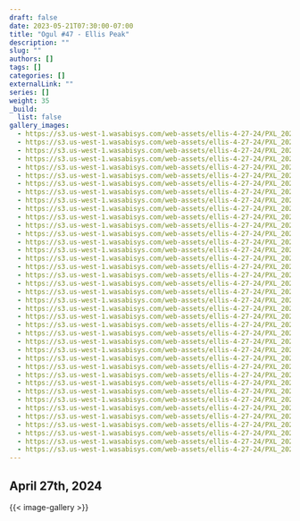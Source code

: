 ```yaml
---
draft: false
date: 2023-05-21T07:30:00-07:00
title: "Ogul #47 - Ellis Peak"
description: ""
slug: ""
authors: []
tags: []
categories: []
externalLink: ""
series: []
weight: 35
_build:
  list: false
gallery_images:
  - https://s3.us-west-1.wasabisys.com/web-assets/ellis-4-27-24/PXL_20240427_011056912.jpg
  - https://s3.us-west-1.wasabisys.com/web-assets/ellis-4-27-24/PXL_20240427_152933125.jpg
  - https://s3.us-west-1.wasabisys.com/web-assets/ellis-4-27-24/PXL_20240427_153900596.jpg
  - https://s3.us-west-1.wasabisys.com/web-assets/ellis-4-27-24/PXL_20240427_153903134.jpg
  - https://s3.us-west-1.wasabisys.com/web-assets/ellis-4-27-24/PXL_20240427_153905253.jpg
  - https://s3.us-west-1.wasabisys.com/web-assets/ellis-4-27-24/PXL_20240427_155711099.jpg
  - https://s3.us-west-1.wasabisys.com/web-assets/ellis-4-27-24/PXL_20240427_162140554.MP.jpg
  - https://s3.us-west-1.wasabisys.com/web-assets/ellis-4-27-24/PXL_20240427_162141462.jpg
  - https://s3.us-west-1.wasabisys.com/web-assets/ellis-4-27-24/PXL_20240427_171053699.jpg
  - https://s3.us-west-1.wasabisys.com/web-assets/ellis-4-27-24/PXL_20240427_171055782.jpg
  - https://s3.us-west-1.wasabisys.com/web-assets/ellis-4-27-24/PXL_20240427_175216473.jpg
  - https://s3.us-west-1.wasabisys.com/web-assets/ellis-4-27-24/PXL_20240427_180707640.jpg
  - https://s3.us-west-1.wasabisys.com/web-assets/ellis-4-27-24/PXL_20240427_184603359.jpg
  - https://s3.us-west-1.wasabisys.com/web-assets/ellis-4-27-24/PXL_20240427_190109866.jpg
  - https://s3.us-west-1.wasabisys.com/web-assets/ellis-4-27-24/PXL_20240427_190111538.jpg
  - https://s3.us-west-1.wasabisys.com/web-assets/ellis-4-27-24/PXL_20240427_190114525.MP.jpg
  - https://s3.us-west-1.wasabisys.com/web-assets/ellis-4-27-24/PXL_20240427_190251991.jpg
  - https://s3.us-west-1.wasabisys.com/web-assets/ellis-4-27-24/PXL_20240427_190518132.jpg
  - https://s3.us-west-1.wasabisys.com/web-assets/ellis-4-27-24/PXL_20240427_191616990.jpg
  - https://s3.us-west-1.wasabisys.com/web-assets/ellis-4-27-24/PXL_20240427_191859799.jpg
  - https://s3.us-west-1.wasabisys.com/web-assets/ellis-4-27-24/PXL_20240427_192052553.PANO.jpg
  - https://s3.us-west-1.wasabisys.com/web-assets/ellis-4-27-24/PXL_20240427_192100631.jpg
  - https://s3.us-west-1.wasabisys.com/web-assets/ellis-4-27-24/PXL_20240427_192102021.jpg
  - https://s3.us-west-1.wasabisys.com/web-assets/ellis-4-27-24/PXL_20240427_192103988.jpg
  - https://s3.us-west-1.wasabisys.com/web-assets/ellis-4-27-24/PXL_20240427_192105065.jpg
  - https://s3.us-west-1.wasabisys.com/web-assets/ellis-4-27-24/PXL_20240427_192106063.jpg
  - https://s3.us-west-1.wasabisys.com/web-assets/ellis-4-27-24/PXL_20240427_192107066.jpg
  - https://s3.us-west-1.wasabisys.com/web-assets/ellis-4-27-24/PXL_20240427_192110502.jpg
  - https://s3.us-west-1.wasabisys.com/web-assets/ellis-4-27-24/PXL_20240427_192111635.jpg
  - https://s3.us-west-1.wasabisys.com/web-assets/ellis-4-27-24/PXL_20240427_192112749.jpg
  - https://s3.us-west-1.wasabisys.com/web-assets/ellis-4-27-24/PXL_20240427_192115163.jpg
  - https://s3.us-west-1.wasabisys.com/web-assets/ellis-4-27-24/PXL_20240427_192553919.MP.jpg
  - https://s3.us-west-1.wasabisys.com/web-assets/ellis-4-27-24/PXL_20240427_195556963.jpg
  - https://s3.us-west-1.wasabisys.com/web-assets/ellis-4-27-24/PXL_20240427_205802800.jpg
  - https://s3.us-west-1.wasabisys.com/web-assets/ellis-4-27-24/PXL_20240427_220640382.jpg
  - https://s3.us-west-1.wasabisys.com/web-assets/ellis-4-27-24/PXL_20240427_222510507.jpg
  - https://s3.us-west-1.wasabisys.com/web-assets/ellis-4-27-24/PXL_20240427_224306586.MP.jpg
  - https://s3.us-west-1.wasabisys.com/web-assets/ellis-4-27-24/PXL_20240427_224925469.jpg
  - https://s3.us-west-1.wasabisys.com/web-assets/ellis-4-27-24/PXL_20240427_233806377.jpg
---
```


  ## April 27th, 2024

{{< image-gallery >}}